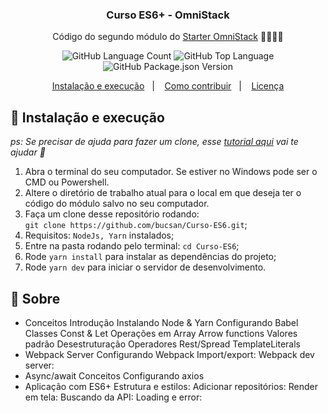 <h3 align="center">
  Curso ES6+ - OmniStack
</h3>

<p align="center">Código do segundo módulo do <a href="https://rocketseat.com.br/starter/curso-gratuito-javascript-es6">Starter OmniStack</a> 🚀👨🏻‍🚀</p>

<p align="center">
  <img alt="GitHub Language Count" src="https://img.shields.io/github/languages/count/bucsan/Curso-ES6" />

  <img alt="GitHub Top Language" src="https://img.shields.io/github/languages/top/bucsan/Curso-ES6" />

  <img alt="GitHub Package.json Version" src="https://img.shields.io/github/package-json/v/bucsan/Curso-ES6" />
</p>

<p align="center">
  <a href="#-instalacao-e-execução">Instalação e execução</a>&nbsp;&nbsp;&nbsp;|&nbsp;&nbsp;&nbsp;
  <a href="#-como-contribuir">Como contribuir</a>&nbsp;&nbsp;&nbsp;|&nbsp;&nbsp;&nbsp;
  <a href="#memo-licença">Licença</a>
</p>

## 🚀 Instalação e execução

_ps: Se precisar de ajuda para fazer um clone, esse [tutorial aqui](https://help.github.com/pt/github/creating-cloning-and-archiving-repositories/cloning-a-repository) vai te ajudar 💖_

1. Abra o terminal do seu computador. Se estiver no Windows pode ser o CMD ou Powershell.
2. Altere o diretório de trabalho atual para o local em que deseja ter o código do módulo salvo no seu computador.
3. Faça um clone desse repositório rodando: <br> `git clone https://github.com/bucsan/Curso-ES6.git`;
4. Requisitos: `NodeJs, Yarn` instalados;
5. Entre na pasta rodando pelo terminal: `cd Curso-ES6`;
6. Rode `yarn install` para instalar as dependências do projeto;
7. Rode `yarn dev` para iniciar o servidor de desenvolvimento.

## 🤔 Sobre

- Conceitos
		Introdução
		Instalando Node & Yarn
		Configurando Babel
		Classes
		Const & Let
		Operações em Array
		Arrow functions
		Valores padrão
		Desestruturação
		Operadores Rest/Spread
		TemplateLiterals
- Webpack Server
		Configurando Webpack
		Import/export:
		Webpack dev server:
- Async/await
		Conceitos
		Configurando axios
- Aplicação com ES6+
		Estrutura e estilos:
		Adicionar repositórios:
		Render em tela:
		Buscando da API:
		Loading e error:


